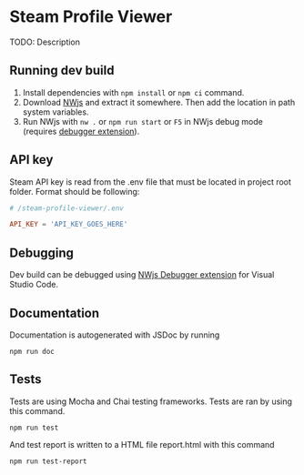 # Steam Profile Viewer

TODO: Description

## Running dev build

1. Install dependencies with `npm install` or `npm ci` command.
2. Download [NWjs](https://nwjs.io/) and extract it somewhere. Then add the location in path system variables.
3. Run NWjs with `nw .` or `npm run start` or `F5` in NWjs debug mode (requires [debugger extension](#debugging)).

## API key

Steam API key is read from the .env file that must be located in project root folder. Format should be following:

```conf
# /steam-profile-viewer/.env

API_KEY = 'API_KEY_GOES_HERE'
```

## Debugging

Dev build can be debugged using [NWjs Debugger extension](https://marketplace.visualstudio.com/items?itemName=ruakr.vsc-nwjs) for Visual Studio Code.

## Documentation

Documentation is autogenerated with JSDoc by running

```npm
npm run doc
```

## Tests

Tests are using Mocha and Chai testing frameworks. Tests are ran by using this command.

```npm
npm run test
```
And test report is written to a HTML file report.html with this command

```npm
npm run test-report
```

